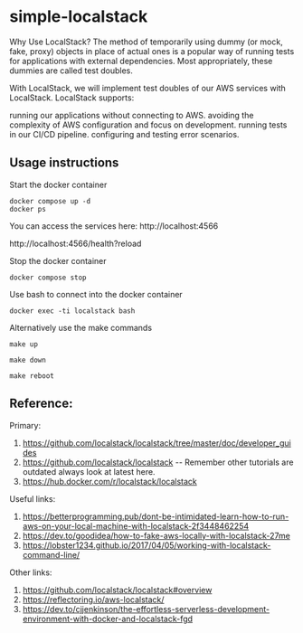 # simple-localstack

Why Use LocalStack?
The method of temporarily using dummy (or mock, fake, proxy) objects in place of actual ones is a popular way of running tests for applications with external dependencies. Most appropriately, these dummies are called test doubles.

With LocalStack, we will implement test doubles of our AWS services with LocalStack. LocalStack supports:

running our applications without connecting to AWS.
avoiding the complexity of AWS configuration and focus on development.
running tests in our CI/CD pipeline.
configuring and testing error scenarios.

## Usage instructions

Start the docker container
```
docker compose up -d
docker ps
```

You can access the services here:
http://localhost:4566

http://localhost:4566/health?reload


Stop the docker container
```
docker compose stop
```

Use bash to connect into the docker container
```
docker exec -ti localstack bash
```

Alternatively use the make commands
```
make up

make down

make reboot
```

## Reference:
Primary:
1. https://github.com/localstack/localstack/tree/master/doc/developer_guides
1. https://github.com/localstack/localstack -- Remember other tutorials are outdated always look at latest here.
1. https://hub.docker.com/r/localstack/localstack

Useful links:
1. https://betterprogramming.pub/dont-be-intimidated-learn-how-to-run-aws-on-your-local-machine-with-localstack-2f3448462254
1. https://dev.to/goodidea/how-to-fake-aws-locally-with-localstack-27me
1. https://lobster1234.github.io/2017/04/05/working-with-localstack-command-line/

Other links:
1. https://github.com/localstack/localstack#overview
1. https://reflectoring.io/aws-localstack/
1. https://dev.to/cjjenkinson/the-effortless-serverless-development-environment-with-docker-and-localstack-fgd
